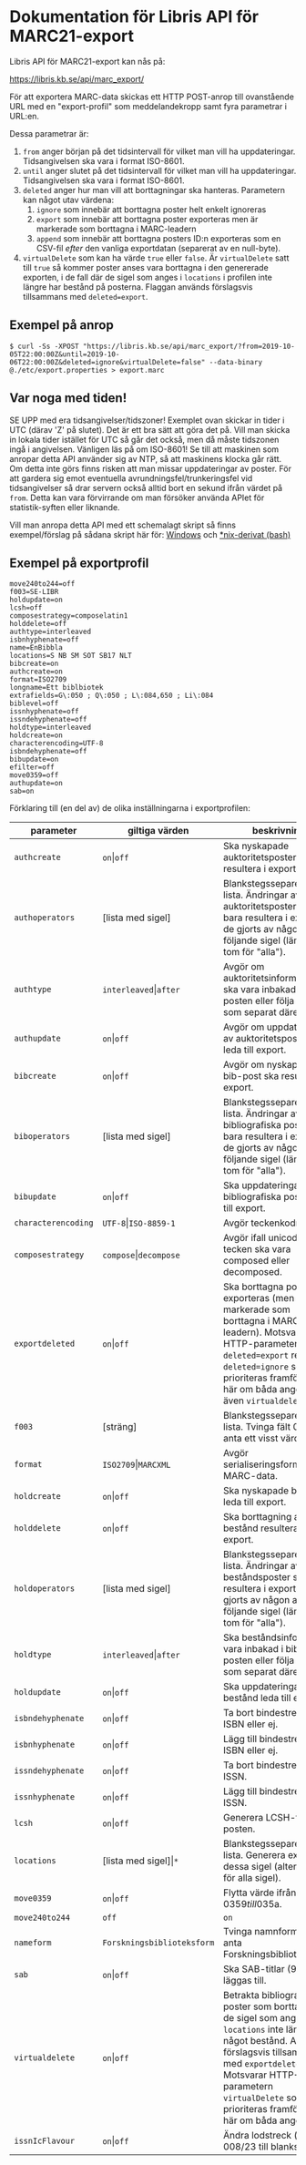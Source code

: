 # Dokumentation för Libris API för MARC21-export

Libris API för MARC21-export kan nås på:

https://libris.kb.se/api/marc_export/

För att exportera MARC-data skickas ett HTTP POST-anrop till ovanstående URL med en "export-profil" som meddelandekropp samt fyra parametrar i URL:en.

Dessa parametrar är:

1. `from` anger början på det tidsintervall för vilket man vill ha uppdateringar. Tidsangivelsen ska vara i format ISO-8601.
1. `until` anger slutet på det tidsintervall för vilket man vill ha uppdateringar. Tidsangivelsen ska vara i format ISO-8601.
1. `deleted` anger hur man vill att borttagningar ska hanteras. Parametern kan något utav värdena:
   1. `ignore` som innebär att borttagna poster helt enkelt ignoreras
   1. `export` som innebär att borttagna poster exporteras men är markerade som borttagna i MARC-leadern
   1. `append` som innebär att borttagna posters ID:n exporteras som en CSV-fil _efter_ den vanliga exportdatan (separerat av en null-byte).
1. `virtualDelete` som kan ha värde `true` eller `false`. Är `virtualDelete` satt till `true` så kommer poster anses vara borttagna i den genererade exporten, i de fall där de sigel som anges i `locations` i profilen inte längre har bestånd på posterna. Flaggan används förslagsvis tillsammans med `deleted=export`.

## Exempel på anrop
```
$ curl -Ss -XPOST "https://libris.kb.se/api/marc_export/?from=2019-10-05T22:00:00Z&until=2019-10-06T22:00:00Z&deleted=ignore&virtualDelete=false" --data-binary @./etc/export.properties > export.marc
```

## Var noga med tiden!

SE UPP med era tidsangivelser/tidszoner! Exemplet ovan skickar in tider i UTC (därav 'Z' på slutet). Det är ett bra sätt att göra det på. Vill man skicka in lokala tider istället för UTC så går det också, men då måste tidszonen ingå i angivelsen. Vänligen läs på om ISO-8601!
Se till att maskinen som anropar detta API använder sig av NTP, så att maskinens klocka går rätt. Om detta inte görs finns risken att man missar uppdateringar av poster. För att gardera sig emot eventuella avrundningsfel/trunkeringsfel vid tidsangivelser så drar servern också alltid bort en sekund ifrån värdet på `from`. Detta kan vara förvirrande om man försöker använda APIet för statistik-syften eller liknande.

Vill man anropa detta API med ett schemalagt skript så finns exempel/förslag på sådana skript här för:
[Windows](https://github.com/libris/librisxl/blob/master/marc_export/examplescripts/export_windows.bat)
och
[*nix-derivat (bash)](https://github.com/libris/librisxl/blob/master/marc_export/examplescripts/export_nix.sh)


## Exempel på exportprofil

```
move240to244=off
f003=SE-LIBR
holdupdate=on
lcsh=off
composestrategy=composelatin1
holddelete=off
authtype=interleaved
isbnhyphenate=off
name=EnBibbla
locations=S NB SM SOT SB17 NLT
bibcreate=on
authcreate=on
format=ISO2709
longname=Ett biblbiotek
extrafields=G\:050 ; Q\:050 ; L\:084,650 ; Li\:084
biblevel=off
issnhyphenate=off
issndehyphenate=off
holdtype=interleaved
holdcreate=on
characterencoding=UTF-8
isbndehyphenate=off
bibupdate=on
efilter=off
move0359=off
authupdate=on
sab=on
```

Förklaring till (en del av) de olika inställningarna i exportprofilen:

| parameter            | giltiga värden             | beskrivning |
| -------------------- | -------------------------- | ----------- |
| `authcreate`         | `on`\|`off`                | Ska nyskapade auktoritetsposter resultera i export.
| `authoperators`      | [lista med sigel]          | Blankstegsseparerad lista. Ändringar av auktoritetsposter ska bara resultera i export om de gjorts av någon av följande sigel (lämnas tom för "alla").
| `authtype`           | `interleaved`\|`after`     | Avgör om auktoritetsinformation ska vara inbakad i bib-posten eller följa med som separat därefter.
| `authupdate`         | `on`\|`off`                | Avgör om uppdateringar av auktoritetsposter ska leda till export.
| `bibcreate`          | `on`\|`off`                | Avgör om nyskapande av bib-post ska resultera i export.
| `biboperators`       | [lista med sigel]          | Blankstegsseparerad lista. Ändringar av bibliografiska poster ska bara resultera i export om de gjorts av någon av följande sigel (lämnas tom för "alla").
| `bibupdate`          | `on`\|`off`                | Ska uppdateringar av bibliografiska poster leda till export.
| `characterencoding`  | `UTF-8`\|`ISO-8859-1`      | Avgör teckenkodning.
| `composestrategy`    | `compose`\|`decompose`     | Avgör ifall unicode-tecken ska vara composed eller decomposed.
| `exportdeleted`      | `on`\|`off`                | Ska borttagna poster exporteras (men markerade som borttagna i MARC-leadern). Motsvarar HTTP-parametern `deleted=export` resp. `deleted=ignore` som prioriteras framför värdet här om båda anges. Se även `virtualdelete`.
| `f003`               | [sträng]                   | Blankstegsseparerad lista. Tvinga fält 003 att anta ett visst värde.
| `format`             | `ISO2709`\|`MARCXML`       | Avgör serialiseringsformat för MARC-data.
| `holdcreate`         | `on`\|`off`                | Ska nyskapade bestånd leda till export.
| `holddelete`         | `on`\|`off`                | Ska borttagning av bestånd resultera i export.
| `holdoperators`      | [lista med sigel]          | Blankstegsseparerad lista. Ändringar av beståndsposter ska bara resultera i export om de gjorts av någon av följande sigel (lämnas tom för "alla").
| `holdtype`           | `interleaved`\|`after`     | Ska beståndsinformation vara inbakad i bib-posten eller följa med som separat därefter.
| `holdupdate`         | `on`\|`off`                | Ska uppdateringar av bestånd leda till export.
| `isbndehyphenate`    | `on`\|`off`                | Ta bort bindestreck i ISBN eller ej.
| `isbnhyphenate`      | `on`\|`off`                | Lägg till bindestreck i ISBN eller ej.
| `issndehyphenate`    | `on`\|`off`                | Ta bort bindestreck i ISSN.
| `issnhyphenate`      | `on`\|`off`                | Lägg till bindestreck i ISSN.
| `lcsh`               | `on`\|`off`                | Generera LCSH-fält i posten.
| `locations`          | [lista med sigel]\|`*`     | Blankstegsseparerad lista. Generera export för dessa sigel (alternativt * för alla sigel).
| `move0359`           | `on`\|`off`                | Flytta värde ifrån 035$9 till 035$a.
| `move240to244`       | `off`|`on`                 | Flytta MARC-fältet 240 till 244.
| `nameform`           | `Forskningsbiblioteksform` | Tvinga namnformer att anta Forskningsbiblioteksform.
| `sab`                | `on`\|`off`                | Ska SAB-titlar (976) läggas till.
| `virtualdelete`      | `on`\|`off`                | Betrakta bibliografiska poster som borttagna när de sigel som anges i `locations` inte längre har något bestånd. Används förslagsvis tillsammans med `exportdeleted`. Motsvarar HTTP-parametern `virtualDelete` som prioriteras framför värdet här om båda anges.
| `issnIcFlavour`      | `on`\|`off`                | Ändra lodstreck ("\|") i 008/23 till blanksteg.
